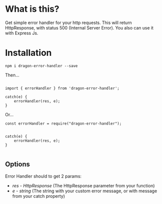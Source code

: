 # What is this? 

Get simple error handler for your http requests.
This will return HttpResponse, with status 500 (Internal Server Error).
You also can use it with Express Js.

# Installation

`npm i dragon-error-handler --save`

Then...

```

import { errorHandler } from 'dragon-error-handler';

catch(e) {
    errorHandler(res, e);
}

```
Or...

`const errorHandler = require("dragon-error-handler");`

```

catch(e) {
    errorHandler(res, e);
}


```

## Options

Error Handler should to get 2 params:

* *res* - _HttpResponse_ (The HttpResponse parameter from your function)
* *e* - _string_ (The string with your custom error message, or with message from your catch property)